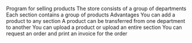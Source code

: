 Program for selling products
The store consists of a group of departments
Each section contains a group of products
 Advantages
You can add a product to any section
A product can be transferred from one department to another
You can upload a product or upload an entire section
You can request an order and print an invoice for the order
